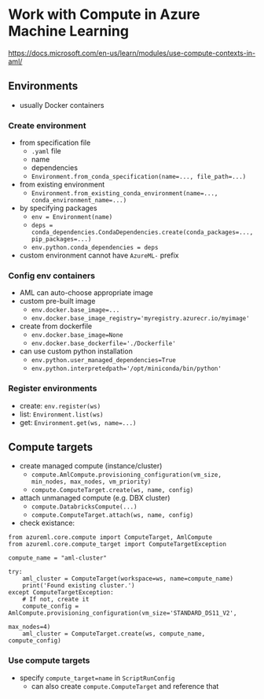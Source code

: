 # Work with Compute in Azure Machine Learning
<https://docs.microsoft.com/en-us/learn/modules/use-compute-contexts-in-aml/>

## Environments
- usually Docker containers
### Create environment
- from specification file
  - `.yaml` file
  - name
  - dependencies
  - `Environment.from_conda_specification(name=..., file_path=...)`
- from existing environment
  - `Environment.from_existing_conda_environment(name=..., conda_environment_name=...)`
- by specifying packages
  - `env = Environment(name)`
  - `deps = conda_dependencies.CondaDependencies.create(conda_packages=..., pip_packages=...)`
  - `env.python.conda_dependencies = deps`
- custom environment cannot have `AzureML-` prefix
### Config env containers
- AML can auto-choose appropriate image
- custom pre-built image
  - `env.docker.base_image=...`
  - `env.docker.base_image_registry='myregistry.azurecr.io/myimage'`
- create from dockerfile
  - `env.docker.base_image=None`
  - `env.docker.base_dockerfile='./Dockerfile'`
- can use custom python installation
  - `env.python.user_managed_dependencies=True`
  - `env.python.interpretedpath='/opt/miniconda/bin/python'`
### Register environments
- create: `env.register(ws)`
- list: `Environment.list(ws)`
- get: `Environment.get(ws, name=...)`

## Compute targets
- create managed compute (instance/cluster)
  - `compute.AmlCompute.provisioning_configuration(vm_size, min_nodes, max_nodes, vm_priority)`
  - `compute.ComputeTarget.create(ws, name, config)`
- attach unmanaged compute (e.g. DBX cluster)
  - `compute.DatabricksCompute(...)`
  - `compute.ComputeTarget.attach(ws, name, config)`
- check existance:
```
from azureml.core.compute import ComputeTarget, AmlCompute
from azureml.core.compute_target import ComputeTargetException

compute_name = "aml-cluster"

try:
    aml_cluster = ComputeTarget(workspace=ws, name=compute_name)
    print('Found existing cluster.')
except ComputeTargetException:
    # If not, create it
    compute_config = AmlCompute.provisioning_configuration(vm_size='STANDARD_DS11_V2',
                                                           max_nodes=4)
    aml_cluster = ComputeTarget.create(ws, compute_name, compute_config)
```
### Use compute targets
- specify `compute_target=name` in `ScriptRunConfig`
  - can also create `compute.ComputeTarget` and reference that